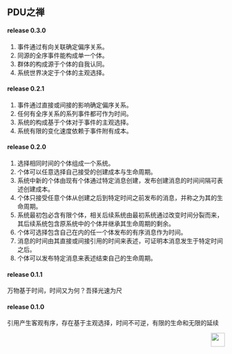 ## PDU之禅

#### release 0.3.0

1. 事件通过有向关联确定偏序关系。
2. 同源的全序事件能构成单一个体。
3. 群体的构成源于个体的自我认同。
4. 系统世界决定于个体的主观选择。

#### release 0.2.1

1. 事件通过直接或间接的影响确定偏序关系。
2. 任何有全序关系的系列事件都可作为时间。
3. 系统的构成基于个体对于事件的主观选择。
4. 系统有限的变化速度依赖于事件附有成本。

#### release 0.2.0 

1. 选择相同时间的个体组成一个系统。
2. 个体可以任意选择自己接受的创建成本与生命周期。
3. 系统中新的个体由现有个体通过特定消息创建，发布创建消息的时间间隔可表述创建成本。
4. 个体只接受任意个体从创建之后到特定时间之前发布的消息，并称之为其的生命周期。
5. 系统最初包必含有限个体，相关后续系统由最初系统通过改变时间分裂而来，其后续系统包含原系统中的个体并继承其生命周期的剩余。
6. 个体可选择包含自己在内的任一个体发布的有序消息作为时间。
7. 消息的时间由其直接或间接引用的时间来表述，可证明本消息发生于特定时间之后。
8. 个体可以发布特定消息来表述结束自己的生命周期。
  
#### release 0.1.1

万物基于时间，时间又为何？吾择光速为尺

#### release 0.1.0

引用产生客观有序，存在基于主观选择，时间不可逆，有限的生命和无限的延续


<a href="https://pdu.pub"><img height="32" align="right" src="https://pdu.pub/images/icon.svg"></a>

